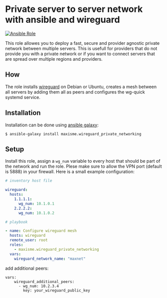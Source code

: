 # Private server to server network with ansible and wireguard 
 
[![Ansible Role](https://img.shields.io/ansible/role/d/33136)](https://galaxy.ansible.com/maxisme/wireguard_private_networking)
 
This role allowes you to deploy a fast, secure and provider agnostic private network between multiple servers. This is usefull for providers that do not provide you with a private network or if you want to connect servers that are spread over multiple regions and providers.

## How

The role installs [wireguard](https://wireguard.com) on Debian or Ubuntu, creates a mesh between all servers by adding them all as peers and configures the wg-quick systemd service.

## Installation

Installation can be done using [ansible galaxy](https://galaxy.ansible.com/maxisme/wireguard_private_networking):

```
$ ansible-galaxy install maxisme.wireguard_private_networking
```

## Setup

Install this role, assign a `wg_num` variable to every host that should be part of the network and run the role. Plese make sure to allow the VPN port (default is 5888) in your firewall. Here is a small example configuration:

```yaml
# inventory host file

wireguard:
  hosts:
    1.1.1.1:
      wg_num: 10.1.0.1
    2.2.2.2:
      wg_num: 10.1.0.2

```

```yaml
# playbook

- name: Configure wireguard mesh
  hosts: wireguard
  remote_user: root
  roles:
    - maxisme.wireguard_private_networking
  vars:
    wireguard_network_name: "maxnet"
```

add additional peers:
```
vars:
    wireguard_additional_peers:
      - wg_num: 10.2.3.4
        key: your_wireguard_public_key
```
